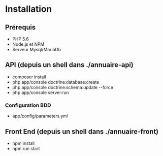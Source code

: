 # Installation

## Prérequis
- PHP 5.6
- Node.js et NPM
- Serveur Mysql/MariaDb

## API (depuis un shell dans ./annuaire-api)
- composer install
- php app/console doctrine:database:create
- php app/console doctrine:schema:update --force
- php app/console server:run

### Configuration BDD
- app/config/parameters.yml

## Front End (depuis un shell dans ./annuaire-front)
- npm install
- npm run start
